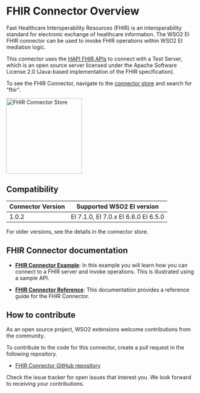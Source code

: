 # FHIR Connector Overview

Fast Healthcare Interoperability Resources (FHIR) is an interoperability standard for electronic exchange of healthcare information. The WSO2 EI FHIR connector can be used to invoke FHIR operations within WSO2 EI mediation logic. 

This connector uses the [HAPI FHIR APIs](https://hapifhir.io) to connect with a Test Server, which is an open source server licensed under the Apache Software License 2.0 (Java-based implementation of the FHIR specification).

To see the FHIR Connector, navigate to the [connector store](https://store.wso2.com/store/assets/esbconnector/list) and search for "fhir".

<img src="{{base_path}}/assets/img/integrate/connectors/fhir-store.png" title="FHIR Connector Store" width="200" alt="FHIR Connector Store"/>

## Compatibility

| Connector Version | Supported WSO2 EI version |
| ------------- |-------------|
| 1.0.2    | EI 7.1.0, EI 7.0.x EI 6.6.0 EI 6.5.0 |

For older versions, see the details in the connector store.

## FHIR Connector documentation

* **[FHIR Connector Example](fhir-connector-example.md)**: In this example you will learn how you can connect to a FHIR server and invoke operations. This is illustrated using a sample API. 

* **[FHIR Connector Reference](fhir-connector-config.md)**: This documentation provides a reference guide for the FHIR Connector.

## How to contribute

As an open source project, WSO2 extensions welcome contributions from the community. 

To contribute to the code for this connector, create a pull request in the following repository. 

* [FHIR Connector GitHub repository](https://github.com/wso2-extensions/esb-connector-fhir)

Check the issue tracker for open issues that interest you. We look forward to receiving your contributions.
